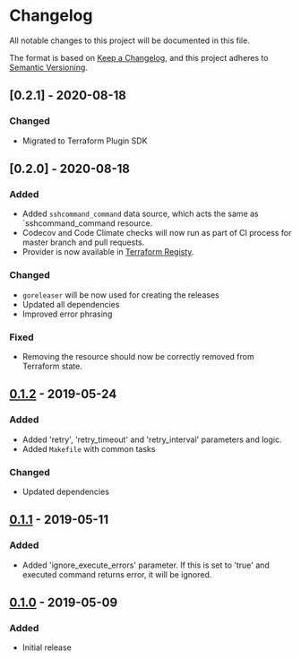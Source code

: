 # Changelog

All notable changes to this project will be documented in this file.

The format is based on [Keep a Changelog](https://keepachangelog.com/en/1.0.0/),
and this project adheres to [Semantic Versioning](https://semver.org/spec/v2.0.0.html).

## [0.2.1] - 2020-08-18

### Changed

- Migrated to Terraform Plugin SDK

## [0.2.0] - 2020-08-18

### Added

- Added `sshcommand_command` data source, which acts the same as `sshcommand_command resource.
- Codecov and Code Climate checks will now run as part of CI process for master branch and pull requests.
- Provider is now available in [Terraform Registy](https://registry.terraform.io/).

### Changed

- `goreleaser` will be now used for creating the releases
- Updated all dependencies
- Improved error phrasing

### Fixed

- Removing the resource should now be correctly removed from Terraform state.

## [0.1.2] - 2019-05-24

### Added

- Added 'retry', 'retry_timeout' and 'retry_interval' parameters and logic.
- Added `Makefile` with common tasks

### Changed

- Updated dependencies

## [0.1.1] - 2019-05-11

### Added

- Added 'ignore_execute_errors' parameter. If this is set to 'true' and executed command returns error, it will be ignored.

## [0.1.0] - 2019-05-09

### Added

- Initial release

[0.1.2]: https://github.com/invidian/terraform-provider-sshcommand/compare/v0.1.1...v0.1.2
[0.1.1]: https://github.com/invidian/terraform-provider-sshcommand/compare/v0.1.0...v0.1.1
[0.1.0]: https://github.com/invidian/terraform-provider-sshcommand/releases/tag/v0.1.0
